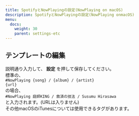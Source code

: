 ```yaml
---
title: SpotifyとNowPlayingの設定(NowPlaying on macOS)
description: SpotifyとNowPlayingの設定(NowPlaying onmacOS)
menu:
  docs:
    weight: 30
    parent: settings-etc
---
```


## テンプレートの編集
説明通り入力して、 __設定__ を押して保存してください。  
標準の、  
`#NowPlaying {song} / {album} / {artist}`  
`{url}`  
の場合、  
`#NowPlaying 庭師KING / 救済の技法 / Susumu Hirasawa`  
と入力されます。(URLは入りません)  
その他macOSのiTunesについては使用できるタグがあります。